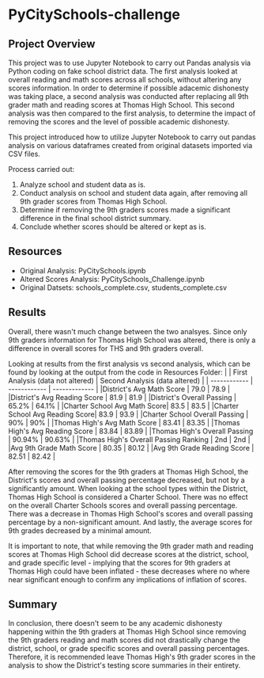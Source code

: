 # PyCitySchools-challenge

## Project Overview
This project was to use Jupyter Notebook to carry out Pandas analysis via Python coding on fake school district data. The first analysis looked at overall reading and math scores across all schools, without altering any scores information. In order to determine if possible adacemic dishonesty was taking place, a second analysis was conducted after replacing all 9th grader math and reading scores at Thomas High School. This second analysis was then compared to the first analysis, to determine the impact of removing the scores and the level of possible academic dishonesty.

This project introduced how to utilize Jupyter Notebook to carry out pandas analysis on various dataframes created from original datasets imported via CSV files.

Process carried out:
1. Analyze school and student data as is.
2. Conduct analysis on school and student data again, after removing all 9th grader scores from Thomas High School.
3. Determine if removing the 9th graders scores made a significant difference in the final school district summary. 
4. Conclude whether scores should be altered or kept as is.

## Resources
- Original Analysis: PyCitySchools.ipynb
- Altered Scores Analysis: PyCitySchools_Challenge.ipynb
- Original Datsets: schools_complete.csv, students_complete.csv

## Results
Overall, there wasn't much change between the two analsyes. Since only 9th graders information for Thomas High School was altered, there is only a difference in overall scores for THS and 9th graders overall. 

Looking at results from the first analysis vs second analysis, which can be found by looking at the output from the code in Resources Folder:
|            | First Analysis (data not altered) | Second Analysis (data altered) |
| ------------ | ------------ | ------------- |
|District's Avg Math Score | 79.0 | 78.9 |
|District's Avg Reading Score | 81.9 | 81.9 |
|District's Overall Passing | 65.2% | 64.1% |
|Charter School Avg Math Score| 83.5 | 83.5 |
|Charter School Avg Reading Score| 83.9 | 93.9 |
|Charter School Overall Passing | 90% | 90% |
|Thomas High's Avg Math Score | 83.41 | 83.35 |
|Thomas High's Avg Reading Score | 83.84 | 83.89 |
|Thomas High's Overall Passing | 90.94% | 90.63% |
|Thomas High's Overall Passing Ranking | 2nd | 2nd |
|Avg 9th Grade Math Score | 80.35 | 80.12 |
|Avg 9th Grade Reading Score | 82.51 | 82.42 |

After removing the scores for the 9th graders at Thomas High School, the District's scores and overall passing percentage decreased, but not by a significantly amount. When looking at the school types within the District, Thomas High School is considered a Charter School. There was no effect on the overall Charter Schools scores and overall passing percentage. There was a decrease in Thomas High School's scores and overall passing percentage by a non-significant amount. And lastly, the average scores for 9th grades decreased by a minimal amount.

It is important to note, that while removing the 9th grader math and reading scores at Thomas High School did decrease scores at the district, school, and grade specific level - implying that the scores for 9th graders at Thomas High could have been inflated - these decreases where no where near significant enough to confirm any implications of inflation of scores. 

## Summary
In conclusion, there doesn't seem to be any academic dishonesty happening within the 9th graders at Thomas High School since removing the 9th graders reading and math scores did not drastically change the district, school, or grade specific scores and overall passing percentages. Therefore, it is recommended leave Thomas High's 9th grader scores in the analysis to show the District's testing score summaries in their entirety.
